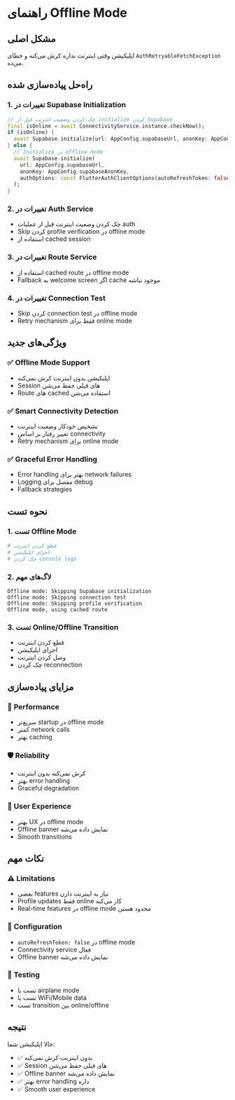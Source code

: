 # راهنمای Offline Mode

## مشکل اصلی
اپلیکیشن وقتی اینترنت نداره کرش می‌کنه و خطای `AuthRetryableFetchException` می‌ده.

## راه‌حل پیاده‌سازی شده

### 1. **تغییرات در Supabase Initialization**
```dart
// چک کردن وضعیت اینترنت قبل از initialize کردن Supabase
final isOnline = await ConnectivityService.instance.checkNow();
if (isOnline) {
  await Supabase.initialize(url: AppConfig.supabaseUrl, anonKey: AppConfig.supabaseAnonKey);
} else {
  // Initialize در offline mode
  await Supabase.initialize(
    url: AppConfig.supabaseUrl,
    anonKey: AppConfig.supabaseAnonKey,
    authOptions: const FlutterAuthClientOptions(autoRefreshToken: false),
  );
}
```

### 2. **تغییرات در Auth Service**
- چک کردن وضعیت اینترنت قبل از عملیات auth
- Skip کردن profile verification در offline mode
- استفاده از cached session

### 3. **تغییرات در Route Service**
- استفاده از cached route در offline mode
- Fallback به welcome screen اگر cache موجود نباشه

### 4. **تغییرات در Connection Test**
- Skip کردن connection test در offline mode
- Retry mechanism فقط برای online mode

## ویژگی‌های جدید

### ✅ **Offline Mode Support**
- اپلیکیشن بدون اینترنت کرش نمی‌کنه
- Session های قبلی حفظ می‌شن
- Route های cached استفاده می‌شن

### ✅ **Smart Connectivity Detection**
- تشخیص خودکار وضعیت اینترنت
- تغییر رفتار بر اساس connectivity
- Retry mechanism برای online mode

### ✅ **Graceful Error Handling**
- Error handling بهتر برای network failures
- Logging مفصل برای debug
- Fallback strategies

## نحوه تست

### 1. **تست Offline Mode**
```bash
# قطع کردن اینترنت
# اجرای اپلیکیشن
# چک کردن console logs
```

### 2. **لاگ‌های مهم**
```
Offline mode: Skipping Supabase initialization
Offline mode: Skipping connection test
Offline mode: Skipping profile verification
Offline mode, using cached route
```

### 3. **تست Online/Offline Transition**
- قطع کردن اینترنت
- اجرای اپلیکیشن
- وصل کردن اینترنت
- چک کردن reconnection

## مزایای پیاده‌سازی

### 🚀 **Performance**
- سریع‌تر startup در offline mode
- کمتر network calls
- بهتر caching

### 🛡️ **Reliability**
- کرش نمی‌کنه بدون اینترنت
- بهتر error handling
- Graceful degradation

### 👤 **User Experience**
- بهتر UX در offline mode
- Offline banner نمایش داده می‌شه
- Smooth transitions

## نکات مهم

### ⚠️ **Limitations**
- بعضی features نیاز به اینترنت دارن
- Profile updates فقط online کار می‌کنه
- Real-time features در offline mode محدود هستن

### 🔧 **Configuration**
- `autoRefreshToken: false` در offline mode
- Connectivity service فعال
- Offline banner نمایش داده می‌شه

### 📱 **Testing**
- تست با airplane mode
- تست با WiFi/Mobile data
- تست transition بین online/offline

## نتیجه
حالا اپلیکیشن شما:
- ✅ بدون اینترنت کرش نمی‌کنه
- ✅ Session های قبلی حفظ می‌شن
- ✅ Offline banner نمایش داده می‌شه
- ✅ بهتر error handling داره
- ✅ Smooth user experience
